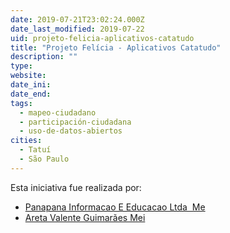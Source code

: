 ```yaml
---
date: 2019-07-21T23:02:24.000Z
date_last_modified: 2019-07-22
uid: projeto-felicia-aplicativos-catatudo
title: "Projeto Felícia - Aplicativos Catatudo"
description: ""
type: 
website: 
date_ini: 
date_end: 
tags:
  - mapeo-ciudadano
  - participación-ciudadana
  - uso-de-datos-abiertos
cities: 
  - Tatuí
  - São Paulo
---
```


Esta iniciativa fue realizada por:

- [Panapana Informacao E Educacao Ltda ­ Me](/i/panapana-informacao-e-educacao-ltda-me.html)
- [Areta Valente Guimarães Mei](/i/areta-valente-guimarães-mei.html)
